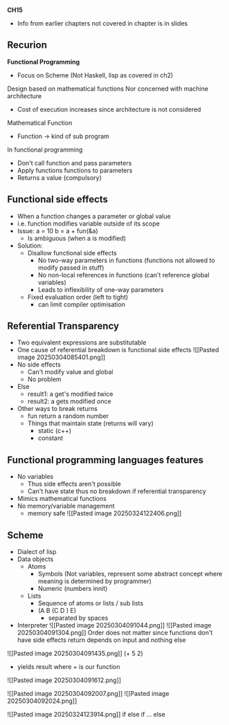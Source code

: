 **CH15**

- Info from earlier chapters not covered in chapter is in slides

**Recurion**
- 

**Functional Programming**
- Focus on Scheme (Not Haskell, lisp as covered in ch2)

Design based on mathematical functions
Nor concerned with machine architecture
- Cost of execution increases since architecture is not considered

Mathematical Function
- Function -> kind of sub program

In functional programming
- Don't call function and pass parameters
- Apply functions functions to parameters 
- Returns a value (compulsory)

## **Functional side effects**
- When a function changes a parameter or global value
- i.e. function modifies variable outside of its scope
- Issue: 
	a = 10
	b = a + fun(&a)
	- Is ambiguous (when a is modified)
- Solution:
	- Disallow functional side effects
		- No two-way parameters in functions (functions not allowed to modify passed in stuff)
		- No non-local references in functions (can't reference global variables)
		- Leads to inflexibility of one-way parameters
	- Fixed evaluation order (left to tight)
		- can limit compiler optimisation
	

## **Referential Transparency**
- Two equivalent expressions are substitutable 
- One cause of referential breakdown is functional side effects
![[Pasted image 20250304085401.png]]
- No side effects
	- Can't modify value and global
	- No problem
- Else
	- result1: a get's modified twice
	- result2: a gets modified once
- Other ways to break returns
	- fun return a random number
	- Things that maintain state (returns will vary)
		- static (c++)
		- constant 

## **Functional programming languages features**
- No variables
	- Thus side effects aren't possible
	- Can't have state thus no breakdown if referential transparency
- Mimics mathematical functions
- No memory/variable management
	- memory safe
![[Pasted image 20250324122406.png]]

## **Scheme**
- Dialect of lisp
- Data objects
	- Atoms
		- Symbols (Not variables, represent some abstract concept where meaning is determined by programmer)
		- Numeric (numbers innit)
	- Lists
		- Sequence of atoms or lists / sub lists
		- (A B (C D ) E)
			- separated by spaces
- Interpreter
![[Pasted image 20250304091044.png]]
![[Pasted image 20250304091304.png]]
Order does not matter since functions don't have side effects
return depends on input and nothing else


![[Pasted image 20250304091435.png]]
(+ 5 2)
- yields result where + is our function

![[Pasted image 20250304091612.png]]

![[Pasted image 20250304092007.png]]
![[Pasted image 20250304092024.png]]

![[Pasted image 20250324123914.png]]
if 
else if
...
else

